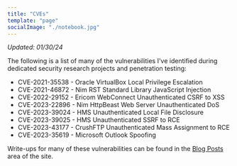 ```yaml
---
title: "CVEs"
template: "page"
socialImage: "./notebook.jpg"
---
```


_Updated: 01/30/24_

The following is a list of many of the vulnerabilities I've identified during dedicated security research projects and penetration testing:
 - CVE-2021-35538 - Oracle VirtualBox Local Privilege Escalation
 - CVE-2021-46872 - Nim RST Standard Library JavaScript Injection
 - CVE-2022-29152 - Ericom WebConnect Unauthenticated CSRF to XSS
 - CVE-2023-22896 - Nim HttpBeast Web Server Unauthenticated DoS
 - CVE-2023-39024 - HMS Unauthenticated Local File Disclosure
 - CVE-2023-39025 - HMS Unauthenticated SSRF to RCE
 - CVE-2023-43177 - CrushFTP Unauthenticated Mass Assignment to RCE
 - CVE-2023-35619 - Microsoft Outlook Spoofing

Write-ups for many of these vulnerabilities can be found in the [Blog Posts](/) area of the site.

